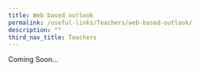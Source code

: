 ```yaml
---
title: Web based outlook
permalink: /useful-links/Teachers/web-based-outlook/
description: ""
third_nav_title: Teachers
---
```

Coming Soon...